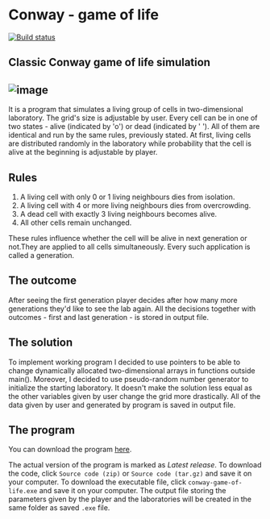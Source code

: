 # Conway - game of life

[![Build status](https://ci.appveyor.com/api/projects/status/54toka2m07mqg3uk/branch/master?svg=true)](https://ci.appveyor.com/project/amrukwa/conway-game-of-life/branch/master)

## Classic Conway game of life simulation


![image](https://user-images.githubusercontent.com/57860857/71854230-d18ff680-30dd-11ea-97b0-416e14a23848.png)
----

It is a program that simulates a living group of cells in two-dimensional laboratory. The grid's size is adjustable by user. 
Every cell can be in one of two states - alive (indicated by 'o') or dead (indicated by ' '). All of them are identical and run by the same rules, previously stated.
At first, living cells are distributed randomly in the laboratory while probability that the cell is alive at the beginning is adjustable by player.

## Rules 

1. A living cell with only 0 or 1 living neighbours dies from isolation.
2. A living cell with 4 or more living neighbours dies from overcrowding.
3. A dead cell with exactly 3 living neighbours becomes alive.
4. All other cells remain unchanged.

These rules influence whether the cell will be alive in next generation or not.They are applied to all cells simultaneously. Every such application is called a generation.

## The outcome

After seeing the first generation player decides after how many more generations they'd like to see the lab again. All the decisions together with outcomes - first and last generation - is stored in output file.

## The solution

To implement working program I decided to use pointers to be able to change dynamically allocated two-dimensional arrays in functions outside main(). 
Moreover, I decided to use pseudo-random number generator to initialize the starting laboratory. It doesn't make the solution less equal as the other variables given by user change the grid more drastically.
All of the data given by user and generated by program is saved in output file.

## The program

You can download the program [here](https://github.com/amrukwa/conway-game-of-life/releases).

The actual version of the program is marked as _Latest release_.
To download the code, click `Source code (zip)` or `Source code (tar.gz)` and save it on your computer.
To download the executable file, click `conway-game-of-life.exe` and save it on your computer. The output file storing the parameters given by the player and the laboratories will be created in the same folder as saved `.exe` file.